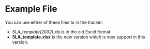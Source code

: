 Example File
=============
You can use either of these files to in the tracker.  


 - *SLA_template(2002).xls* is in the old Excel format
 - **SLA_template.xlsx** is the new version which is now support in this version. 